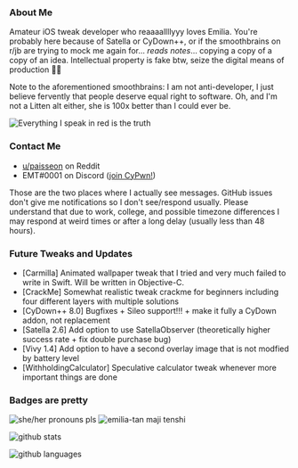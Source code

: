 ### About Me
Amateur iOS tweak developer who reaaaallllyyy loves Emilia. You're probably here because of Satella or CyDown++, or if the smoothbrains on r/jb are trying to mock me again for... *reads notes*... copying a copy of a copy of an idea. Intellectual property is fake btw, seize the digital means of production 🏴‍☠️

Note to the aforementioned smoothbrains: I am not anti-developer, I just believe fervently that people deserve equal right to software. Oh, and I'm not a Litten alt either, she is 100x better than I could ever be.

![Everything I speak in red is the truth](https://lingtalfi.com/services/pngtext?color=cc0000&size=12&text=All%20my%20tweaks%20will%20have%20many%20bugs,%20with%20certainty.)

### Contact Me
- [u/paisseon](https://reddit.com/u/paisseon) on Reddit
- EMT#0001 on Discord ([join CyPwn!](https://discord.gg/cZ2gBRZvwW))

Those are the two places where I actually see messages. GitHub issues don't give me notifications so I don't see/respond usually. Please understand that due to work, college, and possible timezone differences I may respond at weird times or after a long delay (usually less than 48 hours).

### Future Tweaks and Updates
- \[Carmilla] Animated wallpaper tweak that I tried and very much failed to write in Swift. Will be written in Objective-C.
- \[CrackMe] Somewhat realistic tweak crackme for beginners including four different layers with multiple solutions
- \[CyDown++ 8.0] Bugfixes + Sileo support!!! + make it fully a CyDown addon, not replacement
- \[Satella 2.6] Add option to use SatellaObserver (theoretically higher success rate + fix double purchase bug)
- \[Vivy 1.4] Add option to have a second overlay image that is not modfied by battery level
- \[WithholdingCalculator] Speculative calculator tweak whenever more important things are done

### Badges are pretty
![she/her pronouns pls](https://img.shields.io/badge/pronouns-she%2Fher-e91f63)
![emilia-tan maji tenshi](https://img.shields.io/badge/waifu-emilia-%234a00cc)

![github stats](https://github-readme-stats.vercel.app/api?username=paisseon&show_icons=true&count_private=true&theme=dark&hide_title=true)

![github languages](https://github-readme-stats.vercel.app/api/top-langs/?username=paisseon&theme=dark&layout=compact&hide_title=true)
